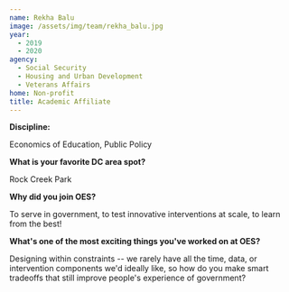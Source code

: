 ```yaml
---
name: Rekha Balu
image: /assets/img/team/rekha_balu.jpg 
year: 
  - 2019
  - 2020
agency:   
  - Social Security
  - Housing and Urban Development
  - Veterans Affairs
home: Non-profit
title: Academic Affiliate
---
```


**Discipline:**

Economics of Education, Public Policy

**What is your favorite DC area spot?**

Rock Creek Park

**Why did you join OES?**

To serve in government, to test innovative interventions at scale, to learn from the best!

**What's one of the most exciting things you've worked on at OES?**

Designing within constraints -- we rarely have all the time, data, or intervention components we'd ideally like, so how do you make smart tradeoffs that still improve people's experience of government?
